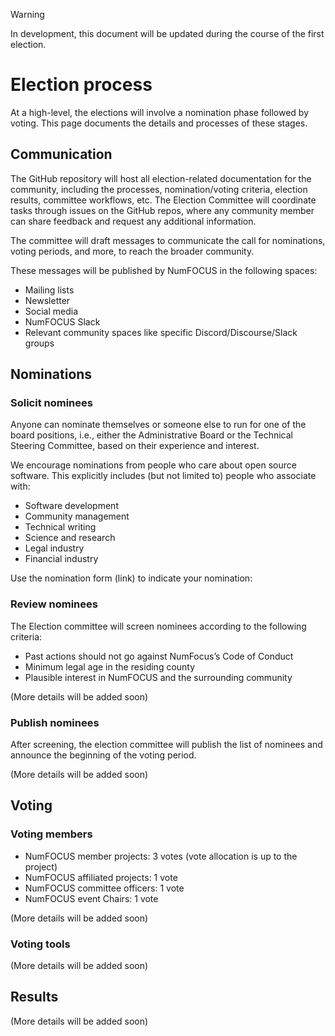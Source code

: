 > [!WARNING]
> In development, this document will be updated during the course of the first election.

# Election process

At a high-level, the elections will involve a nomination phase followed by voting. This page documents the details and processes of these stages.

## Communication

The GitHub repository will host all election-related documentation for the community, including the processes, nomination/voting criteria, election results, committee workflows, etc.
The Election Committee will coordinate tasks through issues on the GitHub repos, where any community member can share feedback and request any additional information.

The committee will draft messages to communicate the call for nominations, voting periods, and more, to reach the broader community.

These messages will be published by NumFOCUS in the following spaces:

- Mailing lists
- Newsletter
- Social media
- NumFOCUS Slack
- Relevant community spaces like specific Discord/Discourse/Slack groups

## Nominations

### Solicit nominees

Anyone can nominate themselves or someone else to run for one of the board positions,
i.e., either the Administrative Board or the Technical Steering Committee, based on their experience and interest.

We encourage nominations from people who care about open source software. This explicitly includes (but not limited to) people who associate with:

- Software development
- Community management
- Technical writing
- Science and research
- Legal industry
- Financial industry

Use the nomination form (link) to indicate your nomination: <LINK TO FORM>

### Review nominees

The Election committee will screen nominees according to the following criteria:

- Past actions should not go against NumFocus’s Code of Conduct
- Minimum legal age in the residing county
- Plausible interest in NumFOCUS and the surrounding community

(More details will be added soon)

### Publish nominees

After screening, the election committee will publish the list of nominees and announce the beginning of the voting period.

(More details will be added soon)

## Voting

### Voting members

- NumFOCUS member projects: 3 votes (vote allocation is up to the project)
- NumFOCUS affiliated projects: 1 vote
- NumFOCUS committee officers: 1 vote
- NumFOCUS event Chairs: 1 vote

(More details will be added soon)

### Voting tools

(More details will be added soon)

## Results

(More details will be added soon)
